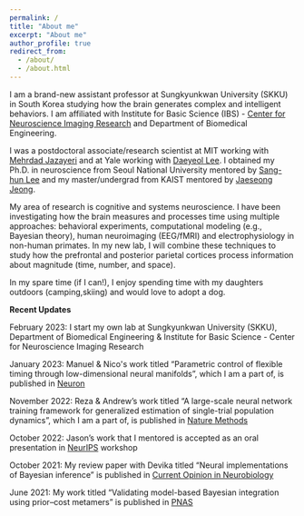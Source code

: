 ```yaml
---
permalink: /
title: "About me"
excerpt: "About me"
author_profile: true
redirect_from: 
  - /about/
  - /about.html
---
```


I am a brand-new assistant professor at Sungkyunkwan University (SKKU) in South Korea studying how the brain generates complex and intelligent behaviors. I am affiliated with Institute for Basic Science (IBS) - [Center for Neuroscience Imaging Research](https://cnir.ibs.re.kr/html/cnir_en/) and Department of Biomedical Engineering.

I was a postdoctoral associate/research scientist at MIT working with [Mehrdad Jazayeri](https://jazlab.org/) and at Yale working with [Daeyeol Lee](https://sites.krieger.jhu.edu/daeyeol-lee-lab/). I obtained my Ph.D. in neuroscience from Seoul National University mentored by [Sang-hun Lee](https://www.snu-csnl.com/) and my master/undergrad from KAIST mentored by [Jaeseong Jeong](http://raphe.kaist.ac.kr/).

My area of research is cognitive and systems neuroscience. I have been investigating how the brain measures and processes time using multiple approaches: behavioral experiments, computational modeling (e.g., Bayesian theory), human neuroimaging (EEG/fMRI) and electrophysiology in non-human primates. In my new lab, I will combine these techniques to study how the prefrontal and posterior parietal cortices process information about magnitude (time, number, and space).

In my spare time (if I can!), I enjoy spending time with my daughters outdoors (camping,skiing) and would love to adopt a dog.

**Recent Updates**

February 2023: I start my own lab at Sungkyunkwan University (SKKU), Department of Biomedical Engineering & Institute for Basic Science - Center for Neuroscience Imaging Research

January 2023: Manuel & Nico's work titled “Parametric control of flexible timing through low-dimensional neural manifolds”, which I am a part of, is published in [Neuron](https://www.sciencedirect.com/science/article/pii/S0896627322010893)

November 2022: Reza & Andrew’s work titled “A large-scale neural network training framework for generalized estimation of single-trial population dynamics”, which I am a part of, is published in [Nature Methods](https://www.nature.com/articles/s41592-022-01675-0)

October 2022: Jason’s work that I mentored is accepted as an oral presentation in [NeurIPS](https://openreview.net/forum?id=wmwWgDNNG-) workshop

October 2021: My review paper with Devika titled “Neural implementations of Bayesian inference” is published in [Current Opinion in Neurobiology](https://www.sciencedirect.com/science/article/pii/S0959438821001082)

June 2021: My work titled “Validating model-based Bayesian integration using prior–cost metamers” is published in [PNAS](https://www.pnas.org/doi/full/10.1073/pnas.2021531118)



